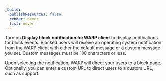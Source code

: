 ```yaml
---
_build:
  publishResources: false
  render: never
  list: never
---
```


Turn on **Display block notification for WARP client** to display notifications for block events. Blocked users will receive an operating system notification from the WARP client with either the default message or a custom message you set. Custom messages must be 100 characters or less.

Upon selecting the notification, WARP will direct your users to a block page. Optionally, you can enter a custom URL to direct users to a custom URL, such as support.
